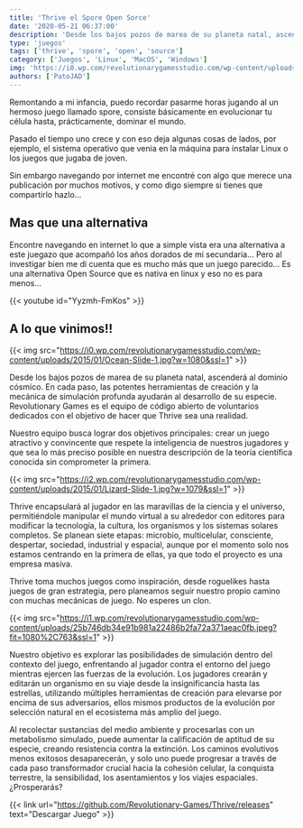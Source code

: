 ```yaml
---
title: 'Thrive el Spore Open Sorce'
date: '2020-05-21 06:37:00'
description: 'Desde los bajos pozos de marea de su planeta natal, ascenderá al dominio cósmico tu nueva especie.'
type: 'juegos'
tags: ['thrive', 'spore', 'open', 'source']
category: ['Juegos', 'Linux', 'MacOS', 'Windows']
img: 'https://i0.wp.com/revolutionarygamesstudio.com/wp-content/uploads/Screenshot_7.png?fit=1080%2C573&ssl=1'
authors: ['PatoJAD']
---
```


Remontando a mi infancia, puedo recordar pasarme horas jugando al un hermoso juego llamado spore, consiste básicamente en evolucionar tu célula hasta, prácticamente, dominar el mundo.

Pasado el tiempo uno crece y con eso deja algunas cosas de lados, por ejemplo, el sistema operativo que venia en la máquina para instalar Linux o los juegos que jugaba de joven.

Sin embargo navegando por internet me encontré con algo que merece una publicación por muchos motivos, y como digo siempre si tienes que compartirlo hazlo…

## Mas que una alternativa

Encontre navegando en internet lo que a simple vista era una alternativa a este juegazo que acompañó los años dorados de mi secundaria… Pero al investigar bien me di cuenta que es mucho más que un juego parecido… Es una alternativa Open Source que es nativa en linux y eso no es para menos…

{{< youtube id="Yyzmh-FmKos" >}}

## A lo que vinimos!!

{{< img src="https://i0.wp.com/revolutionarygamesstudio.com/wp-content/uploads/2015/01/Ocean-Slide-1.jpg?w=1080&ssl=1" >}}

Desde los bajos pozos de marea de su planeta natal, ascenderá al dominio cósmico. En cada paso, las potentes herramientas de creación y la mecánica de simulación profunda ayudarán al desarrollo de su especie. Revolutionary Games es el equipo de código abierto de voluntarios dedicados con el objetivo de hacer que Thrive sea una realidad.

Nuestro equipo busca lograr dos objetivos principales: crear un juego atractivo y convincente que respete la inteligencia de nuestros jugadores y que sea lo más preciso posible en nuestra descripción de la teoría científica conocida sin comprometer la primera.

{{< img src="https://i2.wp.com/revolutionarygamesstudio.com/wp-content/uploads/2015/01/Lizard-Slide-1.jpg?w=1079&ssl=1" >}}

Thrive encapsulará al jugador en las maravillas de la ciencia y el universo, permitiéndole manipular el mundo virtual a su alrededor con editores para modificar la tecnología, la cultura, los organismos y los sistemas solares completos. Se planean siete etapas: microbio, multicelular, consciente, despertar, sociedad, industrial y espacial, aunque por el momento solo nos estamos centrando en la primera de ellas, ya que todo el proyecto es una empresa masiva.

Thrive toma muchos juegos como inspiración, desde roguelikes hasta juegos de gran estrategia, pero planeamos seguir nuestro propio camino con muchas mecánicas de juego. No esperes un clon.

{{< img src="https://i1.wp.com/revolutionarygamesstudio.com/wp-content/uploads/25b746db34e91b981a22486b2fa72a371aeac0fb.jpeg?fit=1080%2C763&ssl=1" >}}

Nuestro objetivo es explorar las posibilidades de simulación dentro del contexto del juego, enfrentando al jugador contra el entorno del juego mientras ejercen las fuerzas de la evolución. Los jugadores crearán y editarán un organismo en su viaje desde la insignificancia hasta las estrellas, utilizando múltiples herramientas de creación para elevarse por encima de sus adversarios, ellos mismos productos de la evolución por selección natural en el ecosistema más amplio del juego.

Al recolectar sustancias del medio ambiente y procesarlas con un metabolismo simulado, puede aumentar la calificación de aptitud de su especie, creando resistencia contra la extinción. Los caminos evolutivos menos exitosos desaparecerán, y solo uno puede progresar a través de cada paso transformador crucial hacia la cohesión celular, la conquista terrestre, la sensibilidad, los asentamientos y los viajes espaciales. ¿Prosperarás?

{{< link url="https://github.com/Revolutionary-Games/Thrive/releases" text="Descargar Juego" >}}
